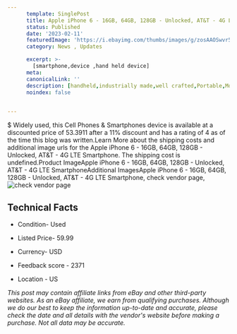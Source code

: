 ```yaml
---
      template: SinglePost
      title: Apple iPhone 6 - 16GB, 64GB, 128GB - Unlocked, AT&T - 4G LTE Smartphone
      status: Published
      date: '2023-02-11'
      featuredImage: 'https://i.ebayimg.com/thumbs/images/g/zosAAOSwvr5jF3Xg/s-l225.jpg'
      category: News , Updates

      excerpt: >-
        [smartphone,device ,hand held device]
      meta:
      canonicalLink: ''
      description: [handheld,industrially made,well crafted,Portable,Mobile,Compact,Convenient,Lightweight,Maneuverable,Man-portable,Miniature,Carriable,Hand-held,Light,Holdable,Transportable,Mobile device,Pocket-sized,On-the-go,Wireless,Cordless,Compact size,Convenient size, smartphone,device ,hand held device]
      noindex: false

        
---
```

$
    Widely used, this Cell Phones & Smartphones device is available at a discounted price of 53.3911 after a 11% discount and has a rating of 4 as of the time this blog was written.Learn More about the shipping costs and additional image urls for the Apple iPhone 6 - 16GB, 64GB, 128GB - Unlocked, AT&T - 4G LTE Smartphone. The shipping cost is undefined.Product ImageApple iPhone 6 - 16GB, 64GB, 128GB - Unlocked, AT&T - 4G LTE SmartphoneAdditional ImagesApple iPhone 6 - 16GB, 64GB, 128GB - Unlocked, AT&T - 4G LTE Smartphone, check vendor page, ![check vendor page](https://origin-galleryplus.ebayimg.com/ws/web/165656727161_2_0_1/225x225.jpg,https://origin-galleryplus.ebayimg.com/ws/web/165656727161_3_0_1/225x225.jpg,https://origin-galleryplus.ebayimg.com/ws/web/165656727161_4_0_1/225x225.jpg)
    
    

 ## Technical Facts 



     
      

 - Condition- Used 


      

 - Listed Price- 59.99 


      

 - Currency- USD 


      

 - Feedback score - 2371 


      

 - Location - US 


      
      

 *_This post may contain affiliate links from eBay and other third-party websites. As an eBay affiliate, we earn from qualifying purchases. Although we do our best to keep the information up-to-date and accurate, please check the date and all details with the vendor's website before making a purchase. Not all data may be accurate._*



    
    
    
    
    